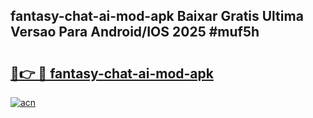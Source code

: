 ## fantasy-chat-ai-mod-apk Baixar Gratis Ultima Versao Para Android/IOS 2025 #muf5h

# <h2><a href="https://ainizakaria.my?title=fantasy-chat-ai-mod-apk&ref=20M">🔗👉 🔴 fantasy-chat-ai-mod-apk</a></h2>

[![acn](https://github.com/user-attachments/assets/0f9c940e-d8b0-45ae-aac7-cd30a18b3e1c)](https://ainizakaria.my?title=fantasy-chat-ai-mod-apk&ref=20M)


